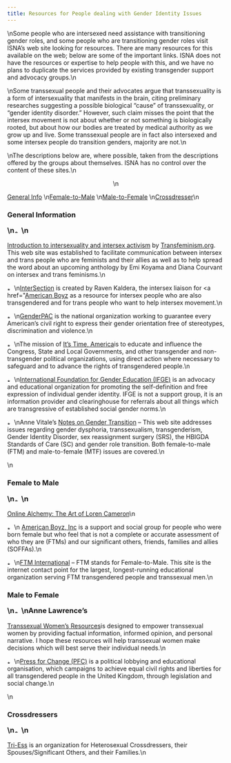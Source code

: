 ```yaml
---
title: Resources for People dealing with Gender Identity Issues
---
```


\nSome people who are intersexed need assistance with transitioning gender roles, and some people who are transitioning gender roles visit <span class="caps">ISNA</span>&#8217;s web site looking for resources. There are many resources for this available on the web; below are some of the important links. <span class="caps">ISNA</span> does not have the resources or expertise to help people with this, and we have no plans to duplicate the services provided by existing transgender support and advocacy groups.\n

\nSome transsexual people and their advocates argue that transsexuality is a form of intersexuality that manifests in the brain, citing preliminary researches suggesting a possible biological &#8220;cause&#8221; of transsexuality, or &#8220;gender identity disorder.&#8221; However, such claim misses the point that the intersex movement is not about whether or not something is biologically rooted, but about how our bodies are treated by medical authority as we grow up and live. Some transsexual people are in fact also intersexed and some intersex people do transition genders, majority are not.\n

\nThe descriptions below are, where possible, taken from the descriptions offered by the groups about themselves. <span class="caps">ISNA</span> has no control over the content of these sites.\n<p class=sm align=center>\n

[General Info][1] \n[Female-to-Male][2] \n[Male-to-Female][3] \n[Crossdresser][4]\n</p><a name="general"></a>

### General Information<p class=m2>\n<img src="/img/arrow-mini.gif" width=16 height=7 alt="* ">\n

[Introduction to intersexuality and intersex activism][5] by [Transfeminism.org][6]. This web site was established to facilitate communication between intersex and trans people who are feminists and their allies as well as to help spread the word about an upcoming anthology by Emi Koyama and Diana Courvant on intersex and trans feminisms.\n  
  
<img src="/img/arrow-mini.gif" width=16 height=7 alt="* ">\n[InterSection][7] is created by Raven Kaldera, the intersex liaison for <a href="[American Boyz][8] as a resource for intersex people who are also transgendered and for trans people who want to help intersex movement.\n  
  
<img src="/img/arrow-mini.gif" width=16 height=7 alt="* ">\n<A HREF="http://www.genderpac.org/">GenderPAC</A> is the national organization working to guarantee every American&#8217;s civil right to express their gender orientation free of stereotypes, discrimination and violence.\n  
  
<img src="/img/arrow-mini.gif" width=16 height=7 alt="* ">\nThe mission of <A HREF="http://www.tgender.net/ita/">It&#8217;s Time, America</A>is to educate and influence the Congress, State and Local Governments, and other transgender and non-transgender political organizations, using direct action where necessary to safeguard and to advance the rights of transgendered people.\n  
  
<img src="/img/arrow-mini.gif" width=16 height=7 alt="* ">\n<A HREF="http://www.ifge.org/">International Foundation for Gender Education (<span class="caps">IFGE</span>)</A> is an advocacy and educational organization for promoting the self-definition and free expression of individual gender identity. <span class="caps">IFGE</span> is not a support group, it is an information provider and clearinghouse for referrals about all things which are transgressive of established social gender norms.\n  
  
<img src="/img/arrow-mini.gif" width=16 height=7 alt="* ">\nAnne Vitale&#8217;s <A HREF="http://www.avitale.com/">Notes on Gender Transition</A> &#8211; This web site addresses issues regarding gender dysphoria, transsexualism, transgenderism, Gender Identity Disorder, sex reassignment surgery (<span class="caps">SRS</span>), the <span class="caps">HBIGDA</span> Standards of Care (SC) and gender role transition. Both female-to-male (<span class="caps">FTM</span>) and male-to-female (<span class="caps">MTF</span>) issues are covered.\n</p>\n<a name="ftm"></a>

### Female to Male<p class=m2>\n<img src="/img/arrow-mini.gif" width=16 height=7 alt="* ">\n

<A HREF="http://www.lorencameron.com/">Online Alchemy: The Art of Loren Cameron</A>\n  
  
<img src="/img/arrow-mini.gif" width=16 height=7 alt="* ">\n <A HREF="http://www.amboyz.org">American Boyz, Inc</A> is a support and social group for people who were born female but who feel that is not a complete or accurate assessment of who they are (<span class="caps">FTM</span>s) and our significant others, friends, families and allies (<span class="caps">SOFFA</span>s).\n  
  
<img src="/img/arrow-mini.gif" width=16 height=7 alt="* ">\n<A HREF="http://www.ftm-intl.org/"><span class="caps">FTM</span> International</A> &#8211; <span class="caps">FTM</span> stands for Female-to-Male. This site is the internet contact point for the largest, longest-running educational organization serving <span class="caps">FTM</span> transgendered people and transsexual men.\n</p><a name="mtf"></a>

### Male to Female<p class=m2>\n<img src="/img/arrow-mini.gif" width=16 height=7 alt="* ">\nAnne Lawrence&#8217;s 

<A HREF="http://www.annelawrence.com/">Transsexual Women&#8217;s Resources</A>is designed to empower transsexual women by providing factual information, informed opinion, and personal narrative. I hope these resources will help transsexual women make decisions which will best serve their individual needs.\n  
  
<img src="/img/arrow-mini.gif" width=16 height=7 alt="* ">\n<A HREF="http://www.pfc.org.uk/">Press for Change (<span class="caps">PFC</span>)</A> is a political lobbying and educational organisation, which campaigns to achieve equal civil rights and liberties for all transgendered people in the United Kingdom, through legislation and social change.\n</p>\n<a name="cd"></a>

### Crossdressers<p class=m2>\n<img src="/img/arrow-mini.gif" width=16 height=7 alt="* ">\n

<A HREF="http://www.tri-ess.com/">Tri-Ess</A> is an organization for Heterosexual Crossdressers, their Spouses/Significant Others, and their Families.\n</p>

 [1]: #general
 [2]: #ftm
 [3]: #mtf
 [4]: #cd
 [5]: http://www.transfeminism.org/is-intro.html
 [6]: http://www.transfeminism.org/
 [7]: http://www.amboyz.org/intersection/index.html
 [8]: http://www.amboyz.org/